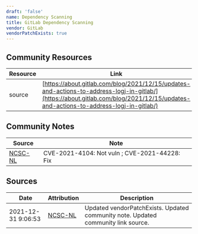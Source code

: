 ```yaml
---
draft: 'false'
name: Dependency Scanning
title: GitLab Dependency Scanning
vendor: GitLab
vendorPatchExists: true
---
```



## Community Resources
| Resource | Link |
| --- | --- |
| source | [https://about.gitlab.com/blog/2021/12/15/updates-and-actions-to-address-logj-in-gitlab/](https://about.gitlab.com/blog/2021/12/15/updates-and-actions-to-address-logj-in-gitlab/) |

## Community Notes
| Source | Note |
| --- | --- |
| [NCSC-NL](https://github.com/NCSC-NL/log4shell/blob/main/software/README.md) | CVE-2021-4104: Not vuln ; CVE-2021-44228: Fix </ul> |

## Sources
| Date | Attribution | Description |
| --- | --- | --- |
| 2021-12-31 9:06:53 | [NCSC-NL](https://github.com/NCSC-NL/log4shell/blob/main/software/README.md) | Updated vendorPatchExists. Updated community note. Updated community link source.  |
